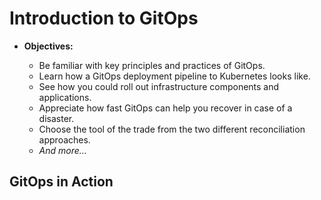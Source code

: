 Introduction to GitOps
======================

* **Objectives:**

    - Be familiar with key principles and practices of GitOps.
    - Learn how a GitOps deployment pipeline to Kubernetes looks like.
    - See how you could roll out infrastructure components and applications.
    - Appreciate how fast GitOps can help you recover in case of a disaster.
    - Choose the tool of the trade from the two different reconciliation approaches.
    - *And more...*

GitOps in Action 
----------------


